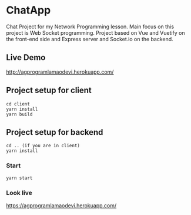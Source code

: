 # ChatApp
Chat Project for my Network Programming lesson. Main focus on this project is Web Socket programming.
Project based on Vue and Vuetify on the front-end side and Express server and Socket.io on the backend.

## Live Demo
http://agprogramlamaodevi.herokuapp.com/

## Project setup for client
```
cd client
yarn install
yarn build
```
## Project setup for backend
```
cd .. (if you are in client)
yarn install
```
### Start
```
yarn start
```
### Look live

https://agprogramlamaodevi.herokuapp.com/
